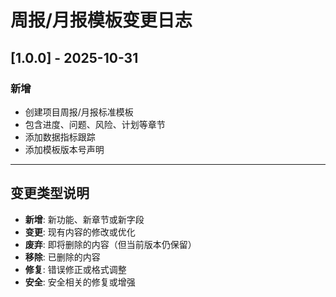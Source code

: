 # 周报/月报模板变更日志

## [1.0.0] - 2025-10-31

### 新增
- 创建项目周报/月报标准模板
- 包含进度、问题、风险、计划等章节
- 添加数据指标跟踪
- 添加模板版本号声明

---

## 变更类型说明

- **新增**: 新功能、新章节或新字段
- **变更**: 现有内容的修改或优化
- **废弃**: 即将删除的内容（但当前版本仍保留）
- **移除**: 已删除的内容
- **修复**: 错误修正或格式调整
- **安全**: 安全相关的修复或增强
